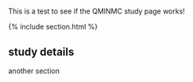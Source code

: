 

#  
This is a test to see if the QMINMC study page works! 

{% include section.html %}

## study details

another section 


